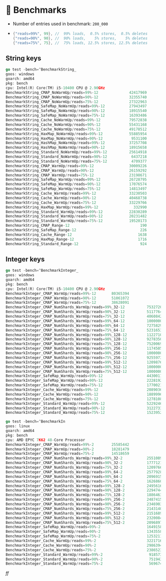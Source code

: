 # 🤖 Benchmarks

- Number of entries used in benchmark: `200_000`

- ```go
  {"reads=99%", 99}, //  99% loads,  0.5% stores,  0.5% deletes
  {"reads=90%", 90}, //  90% loads,    5% stores,    5% deletes
  {"reads=75%", 75}, //  75% loads, 12.5% stores, 12.5% deletes
  ```

## String keys

```go
go test -bench=^BenchmarkString_
goos: windows
goarch: amd64
pkg: bench
cpu: Intel(R) Core(TM) i5-10400 CPU @ 2.90GHz
BenchmarkString_CMAP_NoWarmUp/reads=99%-12              42417969                28.66 ns/op
BenchmarkString_CMAP_NoWarmUp/reads=90%-12              32355740                37.10 ns/op
BenchmarkString_CMAP_NoWarmUp/reads=75%-12              27322963                45.01 ns/op
BenchmarkString_SafeMap_NoWarmUp/reads=99%-12           27943497                36.71 ns/op
BenchmarkString_SafeMap_NoWarmUp/reads=90%-12           18915540                57.89 ns/op
BenchmarkString_SafeMap_NoWarmUp/reads=75%-12           16393486                74.96 ns/op
BenchmarkString_Cache_NoWarmUp/reads=99%-12             79572838                15.56 ns/op
BenchmarkString_Cache_NoWarmUp/reads=90%-12             55431168                22.12 ns/op
BenchmarkString_Cache_NoWarmUp/reads=75%-12             49178512                26.67 ns/op
BenchmarkString_HaxMap_NoWarmUp/reads=99%-12            55885954               116.1 ns/op
BenchmarkString_HaxMap_NoWarmUp/reads=90%-12             9531100              1605 ns/op
BenchmarkString_HashMap_NoWarmUp/reads=99%-12           37257708                32.37 ns/op
BenchmarkString_HashMap_NoWarmUp/reads=90%-12           18915658               668.0 ns/op
BenchmarkString_Standard_NoWarmUp/reads=99%-12          25614918               166.1 ns/op
BenchmarkString_Standard_NoWarmUp/reads=90%-12           6437218               292.4 ns/op
BenchmarkString_Standard_NoWarmUp/reads=75%-12           4709377               333.5 ns/op
BenchmarkString_CMAP_WarmUp/reads=99%-12                30009226                40.37 ns/op
BenchmarkString_CMAP_WarmUp/reads=90%-12                26159292                43.62 ns/op
BenchmarkString_CMAP_WarmUp/reads=75%-12                23198671                49.39 ns/op
BenchmarkString_SafeMap_WarmUp/reads=99%-12             26728795                44.69 ns/op
BenchmarkString_SafeMap_WarmUp/reads=90%-12             17076574                64.24 ns/op
BenchmarkString_SafeMap_WarmUp/reads=75%-12             14813497                78.01 ns/op
BenchmarkString_Cache_WarmUp/reads=99%-12               33230503                33.13 ns/op
BenchmarkString_Cache_WarmUp/reads=90%-12               40468738                31.63 ns/op
BenchmarkString_Cache_WarmUp/reads=75%-12               33229766                31.53 ns/op
BenchmarkString_HaxMap_WarmUp/reads=99%-12                332990              3192 ns/op
BenchmarkString_Standard_WarmUp/reads=99%-12            22830289                48.99 ns/op
BenchmarkString_Standard_WarmUp/reads=90%-12            20231482                50.75 ns/op
BenchmarkString_Standard_WarmUp/reads=75%-12            19520173                54.85 ns/op
BenchmarkString_CMAP_Range-12                                190           5590297 ns/op
BenchmarkString_SafeMap_Range-12                             226           5325449 ns/op
BenchmarkString_Cache_Range-12                              1638            632791 ns/op
BenchmarkString_HaxMap_Range-12                             1716            632481 ns/op
BenchmarkString_Standard_Range-12                            924           1358386 ns/op
```

## Integer keys

```go
go test -bench=^BenchmarkInteger_
goos: windows
goarch: amd64
pkg: bench
cpu: Intel(R) Core(TM) i5-10400 CPU @ 2.90GHz
BenchmarkInteger_CMAP_WarmUp/reads=99%-12       80365394                14.88 ns/op       67214011 ops/s
BenchmarkInteger_CMAP_WarmUp/reads=90%-12       51061072                23.46 ns/op       42629175 ops/s
BenchmarkInteger_CMAP_WarmUp/reads=75%-12       38628091                29.59 ns/op       33794584 ops/s
BenchmarkInteger_CMAP_NumShards_WarmUp/reads=99%_32-12          75327201                15.18 ns/op       65886341 ops/s
BenchmarkInteger_CMAP_NumShards_WarmUp/reads=90%_32-12          51177642                23.16 ns/op       43175612 ops/s
BenchmarkInteger_CMAP_NumShards_WarmUp/reads=75%_32-12          40608426                29.42 ns/op       33992602 ops/s
BenchmarkInteger_CMAP_NumShards_WarmUp/reads=99%_64-12          100000000               12.12 ns/op       82517442 ops/s
BenchmarkInteger_CMAP_NumShards_WarmUp/reads=90%_64-12          72758290                16.31 ns/op       61304919 ops/s
BenchmarkInteger_CMAP_NumShards_WarmUp/reads=75%_64-12          52316532                22.02 ns/op       45413294 ops/s
BenchmarkInteger_CMAP_NumShards_WarmUp/reads=99%_128-12         112271064               10.75 ns/op       93005034 ops/s
BenchmarkInteger_CMAP_NumShards_WarmUp/reads=90%_128-12         92783502                12.94 ns/op       77279425 ops/s
BenchmarkInteger_CMAP_NumShards_WarmUp/reads=75%_128-12         75200691                15.49 ns/op       64552232 ops/s
BenchmarkInteger_CMAP_NumShards_WarmUp/reads=99%_256-12         117450596                9.930 ns/op     100708511 ops/s
BenchmarkInteger_CMAP_NumShards_WarmUp/reads=90%_256-12         100000000               11.65 ns/op       85811233 ops/s
BenchmarkInteger_CMAP_NumShards_WarmUp/reads=75%_256-12         92559739                13.70 ns/op       72998280 ops/s
BenchmarkInteger_CMAP_NumShards_WarmUp/reads=99%_512-12         120987655               10.97 ns/op       91176572 ops/s
BenchmarkInteger_CMAP_NumShards_WarmUp/reads=90%_512-12         100000000               11.03 ns/op       90621828 ops/s
BenchmarkInteger_CMAP_NumShards_WarmUp/reads=75%_512-12         100000000               12.25 ns/op       81638091 ops/s
BenchmarkInteger_SafeMap_WarmUp/reads=99%-12                    44300118                27.20 ns/op       36770373 ops/s
BenchmarkInteger_SafeMap_WarmUp/reads=90%-12                    22281928                46.94 ns/op       21303729 ops/s
BenchmarkInteger_SafeMap_WarmUp/reads=75%-12                    17700211                58.89 ns/op       16982101 ops/s
BenchmarkInteger_Cache_WarmUp/reads=99%-12                      208903616                5.439 ns/op     183868860 ops/s
BenchmarkInteger_Cache_WarmUp/reads=90%-12                      188999635                7.175 ns/op     139368514 ops/s
BenchmarkInteger_Cache_WarmUp/reads=75%-12                      127810842                9.146 ns/op     109336719 ops/s
BenchmarkInteger_Standard_WarmUp/reads=99%-12                   52292466                20.81 ns/op       48059845 ops/s
BenchmarkInteger_Standard_WarmUp/reads=90%-12                   31227331               143.2 ns/op         6981236 ops/s
BenchmarkInteger_Standard_WarmUp/reads=75%-12                   15239526               141.0 ns/op         7091457 ops/s
```

```go
go test -bench=^BenchmarkIn
goos: linux
goarch: amd64
pkg: bench
cpu: AMD EPYC 7K62 48-Core Processor
BenchmarkInteger_CMAP_WarmUp/reads=99%-2        25585442                49.00 ns/op       20408288 ops/s
BenchmarkInteger_CMAP_WarmUp/reads=90%-2        18281479                70.56 ns/op       14171650 ops/s
BenchmarkInteger_CMAP_WarmUp/reads=75%-2        14518659                82.65 ns/op       12098722 ops/s
BenchmarkInteger_CMAP_NumShards_WarmUp/reads=99%_32-2           25510890                49.17 ns/op       20337291 ops/s
BenchmarkInteger_CMAP_NumShards_WarmUp/reads=90%_32-2           17771215                71.29 ns/op       14028147 ops/s
BenchmarkInteger_CMAP_NumShards_WarmUp/reads=75%_32-2           12097663                85.25 ns/op       11730422 ops/s
BenchmarkInteger_CMAP_NumShards_WarmUp/reads=99%_64-2           25779288                49.09 ns/op       20371160 ops/s
BenchmarkInteger_CMAP_NumShards_WarmUp/reads=90%_64-2           20969155                59.96 ns/op       16676994 ops/s
BenchmarkInteger_CMAP_NumShards_WarmUp/reads=75%_64-2           16268608                73.03 ns/op       13693624 ops/s
BenchmarkInteger_CMAP_NumShards_WarmUp/reads=99%_128-2          24956167                48.72 ns/op       20525810 ops/s
BenchmarkInteger_CMAP_NumShards_WarmUp/reads=90%_128-2          22947441                55.63 ns/op       17976899 ops/s
BenchmarkInteger_CMAP_NumShards_WarmUp/reads=75%_128-2          18864630                64.97 ns/op       15390977 ops/s
BenchmarkInteger_CMAP_NumShards_WarmUp/reads=99%_256-2          24874155                49.88 ns/op       20047947 ops/s
BenchmarkInteger_CMAP_NumShards_WarmUp/reads=90%_256-2          23469039                53.08 ns/op       18838796 ops/s
BenchmarkInteger_CMAP_NumShards_WarmUp/reads=75%_256-2          21431408                57.65 ns/op       17344797 ops/s
BenchmarkInteger_CMAP_NumShards_WarmUp/reads=99%_512-2          21516894                50.64 ns/op       19748089 ops/s
BenchmarkInteger_CMAP_NumShards_WarmUp/reads=90%_512-2          23200842                53.29 ns/op       18764473 ops/s
BenchmarkInteger_CMAP_NumShards_WarmUp/reads=75%_512-2          20968974                56.32 ns/op       17757200 ops/s
BenchmarkInteger_SafeMap_WarmUp/reads=99%-2                     16491586                76.21 ns/op       13122468 ops/s
BenchmarkInteger_SafeMap_WarmUp/reads=90%-2                     13435584                95.14 ns/op       10511304 ops/s
BenchmarkInteger_SafeMap_WarmUp/reads=75%-2                     12532111                96.98 ns/op       10310961 ops/s
BenchmarkInteger_Cache_WarmUp/reads=99%-2                       32217166                38.96 ns/op       25665879 ops/s
BenchmarkInteger_Cache_WarmUp/reads=90%-2                       29863941                48.24 ns/op       20729331 ops/s
BenchmarkInteger_Cache_WarmUp/reads=75%-2                       23865232                49.05 ns/op       20387034 ops/s
BenchmarkInteger_Standard_WarmUp/reads=99%-2                     9185739               120.2 ns/op         8321800 ops/s
BenchmarkInteger_Standard_WarmUp/reads=90%-2                     7519438               149.2 ns/op         6702233 ops/s
BenchmarkInteger_Standard_WarmUp/reads=75%-2                     5696744               188.4 ns/op         5307384 ops/s
```






*ff*





